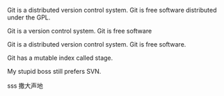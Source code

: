 Git is a distributed version control system.
Git is free software distributed under the GPL.

Git is a version control system.
Git is free software

Git is a distributed version control system.
Git is free software.

Git has a mutable index called stage.

My stupid boss still prefers SVN.

sss
撒大声地